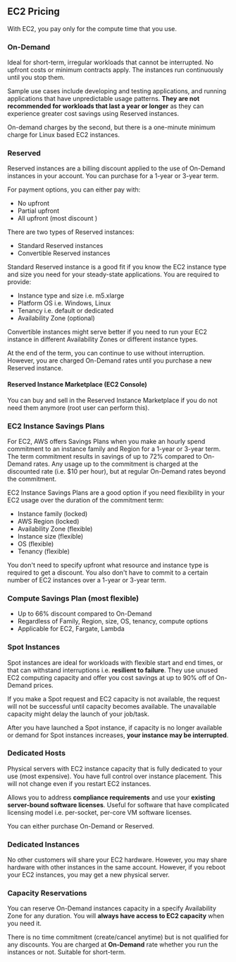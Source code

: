 ## EC2 Pricing

With EC2, you pay only for the compute time that you use.

### On-Demand

Ideal for short-term, irregular workloads that cannot be interrupted. No upfront costs or minimum contracts apply. The instances run continuously until you stop them.

Sample use cases include developing and testing applications, and running applications that have unpredictable usage patterns. **They are not recommended for workloads that last a year or longer** as they can experience greater cost savings using Reserved instances.

On-demand charges by the second, but there is a one-minute minimum charge for Linux based EC2 instances.

### Reserved

Reserved instances are a billing discount applied to the use of On-Demand instances in your account. You can purchase for a 1-year or 3-year term.

For payment options, you can either pay with:

- No upfront
- Partial upfront
- All upfront (most discount )

There are two types of Reserved instances:

- Standard Reserved instances
- Convertible Reserved instances

Standard Reserved instance is a good fit if you know the EC2 instance type and size you need for your steady-state applications. You are required to provide:

- Instance type and size i.e. m5.xlarge
- Platform OS i.e. Windows, Linux
- Tenancy i.e. default or dedicated
- Availability Zone (optional)

Convertible instances might serve better if you need to run your EC2 instance in different Availability Zones or different instance types.

At the end of the term, you can continue to use without interruption. However, you are charged On-Demand rates until you purchase a new Reserved instance.

#### Reserved Instance Marketplace (EC2 Console)

You can buy and sell in the Reserved Instance Marketplace if you do not need them anymore (root user can perform this).

### EC2 Instance Savings Plans

For EC2, AWS offers Savings Plans when you make an hourly spend commitment to an instance family and Region for a 1-year or 3-year term. The term commitment results in savings of up to 72% compared to On-Demand rates. Any usage up to the commitment is charged at the discounted rate (i.e. $10 per hour), but at regular On-Demand rates beyond the commitment.

EC2 Instance Savings Plans are a good option if you need flexibility in your EC2 usage over the duration of the commitment term:

- Instance family (locked)
- AWS Region (locked)
- Availability Zone (flexible)
- Instance size (flexible)
- OS (flexible)
- Tenancy (flexible)

You don't need to specify upfront what resource and instance type is required to get a discount. You also don't have to commit to a certain number of EC2 instances over a 1-year or 3-year term.

### Compute Savings Plan (most flexible)

- Up to 66% discount compared to On-Demand
- Regardless of Family, Region, size, OS, tenancy, compute options
- Applicable for EC2, Fargate, Lambda

### Spot Instances

Spot instances are ideal for workloads with flexible start and end times, or that can withstand interruptions i.e. **resilient to failure**. They use unused EC2 computing capacity and offer you cost savings at up to 90% off of On-Demand prices.

If you make a Spot request and EC2 capacity is not available, the request will not be successful until capacity becomes available. The unavailable capacity might delay the launch of your job/task.

After you have launched a Spot instance, if capacity is no longer available or demand for Spot instances increases, **your instance may be interrupted**.

### Dedicated Hosts

Physical servers with EC2 instance capacity that is fully dedicated to your use (most expensive). You have full control over instance placement. This will not change even if you restart EC2 instances.

Allows you to address **compliance requirements** and use your **existing server-bound software licenses**. Useful for software that have complicated licensing model i.e. per-socket, per-core VM software licenses.

You can either purchase On-Demand or Reserved.

### Dedicated Instances

No other customers will share your EC2 hardware. However, you may share hardware with other instances in the same account. However, if you reboot your EC2 instances, you may get a new physical server.

### Capacity Reservations

You can reserve On-Demand instances capacity in a specify Availability Zone for any duration. You will **always have access to EC2 capacity** when you need it.

There is no time commitment (create/cancel anytime) but is not qualified for any discounts. You are charged at **On-Demand** rate whether you run the instances or not. Suitable for short-term.
